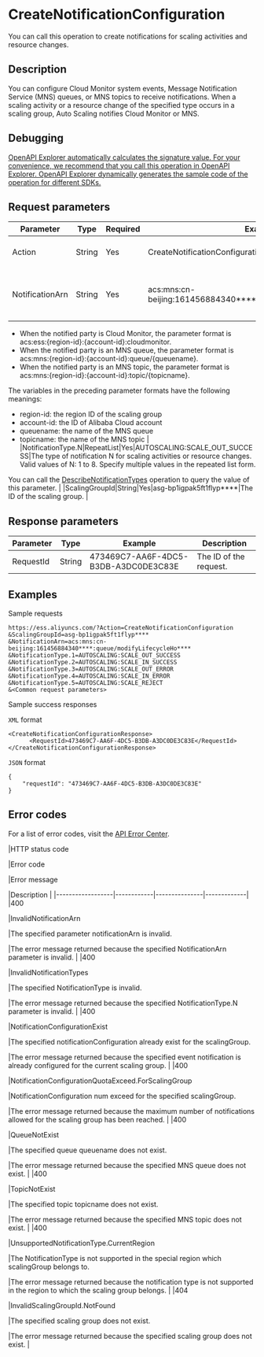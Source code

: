 # CreateNotificationConfiguration

You can call this operation to create notifications for scaling activities and resource changes.

## Description

You can configure Cloud Monitor system events, Message Notification Service \(MNS\) queues, or MNS topics to receive notifications. When a scaling activity or a resource change of the specified type occurs in a scaling group, Auto Scaling notifies Cloud Monitor or MNS.

## Debugging

[OpenAPI Explorer automatically calculates the signature value. For your convenience, we recommend that you call this operation in OpenAPI Explorer. OpenAPI Explorer dynamically generates the sample code of the operation for different SDKs.](https://api.aliyun.com/#product=Ess&api=CreateNotificationConfiguration&type=RPC&version=2014-08-28)

## Request parameters

|Parameter|Type|Required|Example|Description|
|---------|----|--------|-------|-----------|
|Action|String|Yes|CreateNotificationConfiguration|The operation that you want to perform. Set the value to CreateNotificationConfiguration. |
|NotificationArn|String|Yes|acs:mns:cn-beijing:161456884340\*\*\*\*:queue/modifyLifecycleHo\*\*\*\*|The Alibaba Cloud Resource Name \(ARN\) of the notified party. The following list describes the formats of this parameter:

-   When the notified party is Cloud Monitor, the parameter format is acs:ess:\{region-id\}:\{account-id\}:cloudmonitor.
-   When the notified party is an MNS queue, the parameter format is acs:mns:\{region-id\}:\{account-id\}:queue/\{queuename\}.
-   When the notified party is an MNS topic, the parameter format is acs:mns:\{region-id\}:\{account-id\}:topic/\{topicname\}.

The variables in the preceding parameter formats have the following meanings:

-   region-id: the region ID of the scaling group
-   account-id: the ID of Alibaba Cloud account
-   queuename: the name of the MNS queue
-   topicname: the name of the MNS topic |
|NotificationType.N|RepeatList|Yes|AUTOSCALING:SCALE\_OUT\_SUCCESS|The type of notification N for scaling activities or resource changes. Valid values of N: 1 to 8. Specify multiple values in the repeated list form.

You can call the [DescribeNotificationTypes](~~71117~~) operation to query the value of this parameter. |
|ScalingGroupId|String|Yes|asg-bp1igpak5ft1flyp\*\*\*\*|The ID of the scaling group. |

## Response parameters

|Parameter|Type|Example|Description|
|---------|----|-------|-----------|
|RequestId|String|473469C7-AA6F-4DC5-B3DB-A3DC0DE3C83E|The ID of the request. |

## Examples

Sample requests

```
https://ess.aliyuncs.com/?Action=CreateNotificationConfiguration
&ScalingGroupId=asg-bp1igpak5ft1flyp****
&NotificationArn=acs:mns:cn-beijing:161456884340****:queue/modifyLifecycleHo****
&NotificationType.1=AUTOSCALING:SCALE_OUT_SUCCESS
&NotificationType.2=AUTOSCALING:SCALE_IN_SUCCESS
&NotificationType.3=AUTOSCALING:SCALE_OUT_ERROR
&NotificationType.4=AUTOSCALING:SCALE_IN_ERROR
&NotificationType.5=AUTOSCALING:SCALE_REJECT
&<Common request parameters>
```

Sample success responses

`XML` format

```
<CreateNotificationConfigurationResponse>
      <RequestId>473469C7-AA6F-4DC5-B3DB-A3DC0DE3C83E</RequestId>
</CreateNotificationConfigurationResponse>
```

`JSON` format

```
{
    "requestId": "473469C7-AA6F-4DC5-B3DB-A3DC0DE3C83E"
}
```

## Error codes

For a list of error codes, visit the [API Error Center](https://error-center.alibabacloud.com/status/product/Ess).

|HTTP status code

|Error code

|Error message

|Description |
|------------------|------------|---------------|-------------|
|400

|InvalidNotificationArn

|The specified parameter notificationArn is invalid.

|The error message returned because the specified NotificationArn parameter is invalid. |
|400

|InvalidNotificationTypes

|The specified NotificationType is invalid.

|The error message returned because the specified NotificationType.N parameter is invalid. |
|400

|NotificationConfigurationExist

|The specified notificationConfiguration already exist for the scalingGroup.

|The error message returned because the specified event notification is already configured for the current scaling group. |
|400

|NotificationConfigurationQuotaExceed.ForScalingGroup

|NotificationConfiguration num exceed for the specified scalingGroup.

|The error message returned because the maximum number of notifications allowed for the scaling group has been reached. |
|400

|QueueNotExist

|The specified queue queuename does not exist.

|The error message returned because the specified MNS queue does not exist. |
|400

|TopicNotExist

|The specified topic topicname does not exist.

|The error message returned because the specified MNS topic does not exist. |
|400

|UnsupportedNotificationType.CurrentRegion

|The NotificationType is not supported in the special region which scalingGroup belongs to.

|The error message returned because the notification type is not supported in the region to which the scaling group belongs. |
|404

|InvalidScalingGroupId.NotFound

|The specified scaling group does not exist.

|The error message returned because the specified scaling group does not exist. |


